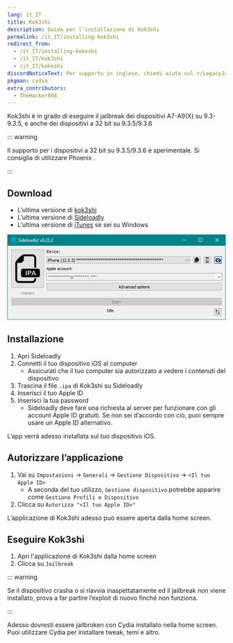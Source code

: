 ```yaml
---
lang: it_IT
title: Kok3shi
description: Guida per l’installazione di Kok3shi
permalink: /it_IT/installing-kok3shi
redirect_from:
  - /it_IT/installing-kokeshi
  - /it_IT/kok3shi
  - /it_IT/kokeshi
discordNoticeText: Per supporto in inglese, chiedi aiuto sul r/LegacyJailbreak [Discord Server](http://discord.legacyjailbreak.com/).
pkgman: cydia
extra_contributors:
  - TheHacker894
---
```


Kok3shi è in grado di eseguire il jailbreak dei dispositivi A7-A9(X) su 9.3-9.3.5, e anche dei dispositivi a 32 bit su 9.3.5/9.3.6

::: warning

Il supporto per i dispositivi a 32 bit su 9.3.5/9.3.6 è sperimentale. Si consiglia di utilizzare <router-link to="/it_IT/installing-phoenix">Phoenix</router-link> .

:::

## Download

- L’ultima versione di [kok3shi](https://dora2ios.web.app/kokeshiJB.html)
- L’ultima versione di [Sideloadly](https://sideloadly.io/)
- L’ultima versione di [iTunes](https://www.apple.com/itunes/download/win32) se sei su Windows

![Uno screenshot dell’applicazione di Sideloadly (Windows)](/assets/images/sideloadly_win.png)

## Installazione

1. Apri Sideloadly
1. Connetti il tuo dispositivo iOS al computer
    - Assicurati che il tuo computer sia autorizzato a vedere i contenuti del dispositivo
1. Trascina il file `.ipa` di Kok3shi su Sideloadly
1. Inserisci il tuo Apple ID
1. Inserisci la tua password
    - Sideloadly deve fare una richiesta al server per funzionare con gli account Apple ID gratuiti. Se non sei d’accordo con ciò, puoi sempre usare un Apple ID alternativo.

L’app verrà adesso installata sul tuo dispositivo iOS.

## Autorizzare l’applicazione

1. Vai su `Impostazioni` -> `Generali` -> `Gestione Dispositivo` -> `<Il tuo Apple ID>`
    - A seconda del tuo utilizzo, `Gestione dispositivo` potrebbe apparire come `Gestione Profili e Dispositivo`
1. Clicca su `Autorizza "<Il tuo Apple ID>"`

L’applicazione di Kok3shi adesso può essere aperta dalla home screen.

## Eseguire Kok3shi

1. Apri l'applicazione di Kok3shi dalla home screen
1. Clicca su `Jailbreak`

::: warning

Se il dispositivo crasha o si riavvia inaspettatamente ed il jailbreak non viene installato, prova a far partire l’exploit di nuovo finché non funziona.

:::

Adesso dovresti essere jailbroken con Cydia installato nella home screen. Puoi utilizzare Cydia per installare <router-link to="/it_IT/faq/#what-are-tweaks">tweak</router-link>, temi e altro.

